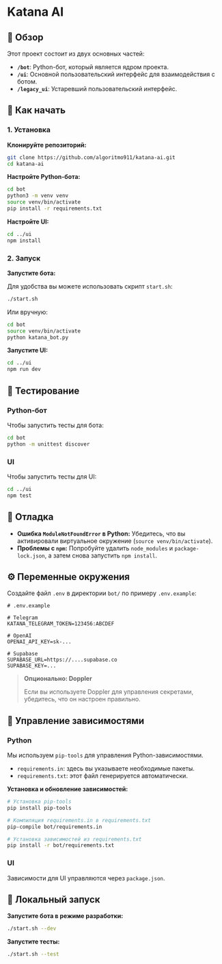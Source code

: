 # Katana AI

## 📝 Обзор

Этот проект состоит из двух основных частей:

*   **`/bot`**: Python-бот, который является ядром проекта.
*   **`/ui`**: Основной пользовательский интерфейс для взаимодействия с ботом.
*   **`/legacy_ui`**: Устаревший пользовательский интерфейс.

## 🚀 Как начать

### 1. Установка

**Клонируйте репозиторий:**

```bash
git clone https://github.com/algoritmo911/katana-ai.git
cd katana-ai
```

**Настройте Python-бота:**

```bash
cd bot
python3 -m venv venv
source venv/bin/activate
pip install -r requirements.txt
```

**Настройте UI:**

```bash
cd ../ui
npm install
```

### 2. Запуск

**Запустите бота:**

Для удобства вы можете использовать скрипт `start.sh`:

```bash
./start.sh
```

Или вручную:

```bash
cd bot
source venv/bin/activate
python katana_bot.py
```

**Запустите UI:**

```bash
cd ../ui
npm run dev
```

## 🧪 Тестирование

### Python-бот

Чтобы запустить тесты для бота:

```bash
cd bot
python -m unittest discover
```

### UI

Чтобы запустить тесты для UI:

```bash
cd ../ui
npm test
```

## 🐛 Отладка

*   **Ошибка `ModuleNotFoundError` в Python:** Убедитесь, что вы активировали виртуальное окружение (`source venv/bin/activate`).
*   **Проблемы с `npm`:** Попробуйте удалить `node_modules` и `package-lock.json`, а затем снова запустить `npm install`.

## ⚙️ Переменные окружения

Создайте файл `.env` в директории `bot/` по примеру `.env.example`:

```env
# .env.example

# Telegram
KATANA_TELEGRAM_TOKEN=123456:ABCDEF

# OpenAI
OPENAI_API_KEY=sk-...

# Supabase
SUPABASE_URL=https://....supabase.co
SUPABASE_KEY=...
```

> **Опционально: Doppler**
>
> Если вы используете Doppler для управления секретами, убедитесь, что он настроен правильно.

## 🤝 Управление зависимостями

### Python

Мы используем `pip-tools` для управления Python-зависимостями.

*   `requirements.in`: здесь вы указываете необходимые пакеты.
*   `requirements.txt`: этот файл генерируется автоматически.

**Установка и обновление зависимостей:**

```bash
# Установка pip-tools
pip install pip-tools

# Компиляция requirements.in в requirements.txt
pip-compile bot/requirements.in

# Установка зависимостей из requirements.txt
pip install -r bot/requirements.txt
```

### UI

Зависимости для UI управляются через `package.json`.

## 🚀 Локальный запуск

**Запустите бота в режиме разработки:**

```bash
./start.sh --dev
```

**Запустите тесты:**

```bash
./start.sh --test
```
